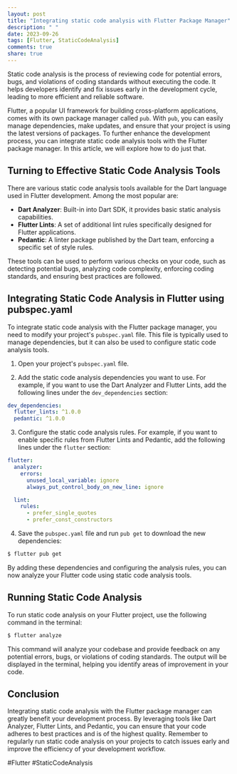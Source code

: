 ```yaml
---
layout: post
title: "Integrating static code analysis with Flutter Package Manager"
description: " "
date: 2023-09-26
tags: [Flutter, StaticCodeAnalysis]
comments: true
share: true
---
```


Static code analysis is the process of reviewing code for potential errors, bugs, and violations of coding standards without executing the code. It helps developers identify and fix issues early in the development cycle, leading to more efficient and reliable software.

Flutter, a popular UI framework for building cross-platform applications, comes with its own package manager called `pub`. With `pub`, you can easily manage dependencies, make updates, and ensure that your project is using the latest versions of packages. To further enhance the development process, you can integrate static code analysis tools with the Flutter package manager. In this article, we will explore how to do just that.

## Turning to Effective Static Code Analysis Tools

There are various static code analysis tools available for the Dart language used in Flutter development. Among the most popular are:

- **Dart Analyzer**: Built-in into Dart SDK, it provides basic static analysis capabilities.
- **Flutter Lints**: A set of additional lint rules specifically designed for Flutter applications.
- **Pedantic**: A linter package published by the Dart team, enforcing a specific set of style rules.

These tools can be used to perform various checks on your code, such as detecting potential bugs, analyzing code complexity, enforcing coding standards, and ensuring best practices are followed.

## Integrating Static Code Analysis in Flutter using pubspec.yaml

To integrate static code analysis with the Flutter package manager, you need to modify your project's `pubspec.yaml` file. This file is typically used to manage dependencies, but it can also be used to configure static code analysis tools.

1. Open your project's `pubspec.yaml` file.

2. Add the static code analysis dependencies you want to use. For example, if you want to use the Dart Analyzer and Flutter Lints, add the following lines under the `dev_dependencies` section:

```yaml
dev_dependencies:
  flutter_lints: ^1.0.0
  pedantic: ^1.0.0
```

3. Configure the static code analysis rules. For example, if you want to enable specific rules from Flutter Lints and Pedantic, add the following lines under the `flutter` section:

```yaml
flutter:
  analyzer:
    errors:
      unused_local_variable: ignore
      always_put_control_body_on_new_line: ignore

  lint:
    rules:
      - prefer_single_quotes
      - prefer_const_constructors
```

4. Save the `pubspec.yaml` file and run `pub get` to download the new dependencies:

```bash
$ flutter pub get
```

By adding these dependencies and configuring the analysis rules, you can now analyze your Flutter code using static code analysis tools.

## Running Static Code Analysis

To run static code analysis on your Flutter project, use the following command in the terminal:

```bash
$ flutter analyze
```

This command will analyze your codebase and provide feedback on any potential errors, bugs, or violations of coding standards. The output will be displayed in the terminal, helping you identify areas of improvement in your code.

## Conclusion

Integrating static code analysis with the Flutter package manager can greatly benefit your development process. By leveraging tools like Dart Analyzer, Flutter Lints, and Pedantic, you can ensure that your code adheres to best practices and is of the highest quality. Remember to regularly run static code analysis on your projects to catch issues early and improve the efficiency of your development workflow.

#Flutter #StaticCodeAnalysis